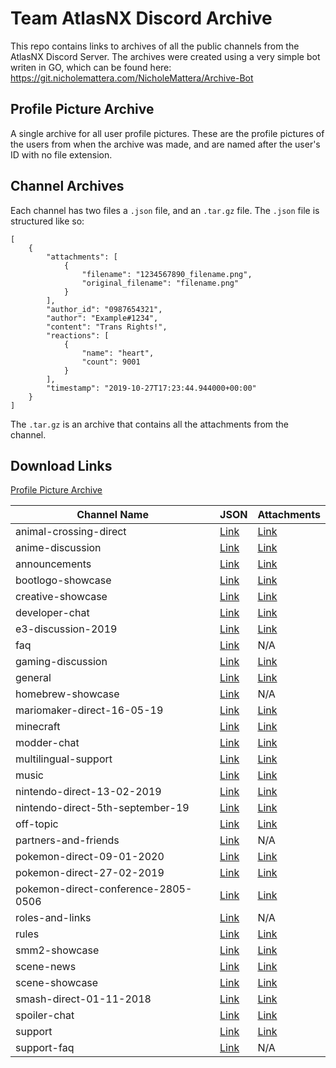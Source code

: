 # Team AtlasNX Discord Archive

This repo contains links to archives of all the public channels from the AtlasNX Discord Server. The archives were created using a very simple bot writen in GO, which can be found here: https://git.nicholemattera.com/NicholeMattera/Archive-Bot

## Profile Picture Archive

A single archive for all user profile pictures. These are the profile pictures of the users from when the archive was made, and are named after the user's ID with no file extension.

## Channel Archives

Each channel has two files a `.json` file, and an `.tar.gz` file. The `.json` file is structured like so:

```
[
    {
        "attachments": [
            {
                "filename": "1234567890_filename.png",
                "original_filename": "filename.png"
            }
        ],
        "author_id": "0987654321",
        "author": "Example#1234",
        "content": "Trans Rights!",
        "reactions": [
            {
                "name": "heart",
                "count": 9001
            }
        ],
        "timestamp": "2019-10-27T17:23:44.944000+00:00"
    }
]
```

The `.tar.gz` is an archive that contains all the attachments from the channel.

## Download Links

[Profile Picture Archive](https://atlasnx-discord-archive.s3.eu-north-1.amazonaws.com/pfps.tar.gz)

| Channel Name                        | JSON                                                                                                                             | Attachments                                                                                                                       |
| ----------------------------------- | -------------------------------------------------------------------------------------------------------------------------------- | --------------------------------------------------------------------------------------------------------------------------------- |
| animal-crossing-direct              | [Link](https://atlasnx-discord-archive.s3.eu-north-1.amazonaws.com/Animal-Crossing-Direct/679575478268461092.json)               | [Link](https://atlasnx-discord-archive.s3.eu-north-1.amazonaws.com/Animal-Crossing-Direct/679575478268461092.tar.gz)              |
| anime-discussion                    | [Link](https://atlasnx-discord-archive.s3.eu-north-1.amazonaws.com/Anime-Discussion/607392838744932375.json)                     | [Link](https://atlasnx-discord-archive.s3.eu-north-1.amazonaws.com/Anime-Discussion/607392838744932375.tar.gz)                    |
| announcements                       | [Link](https://atlasnx-discord-archive.s3.eu-north-1.amazonaws.com/Announcements/477900835452485633.json)                        | [Link](https://atlasnx-discord-archive.s3.eu-north-1.amazonaws.com/Announcements/477900835452485633.tar.gz)                       |
| bootlogo-showcase                   | [Link](https://atlasnx-discord-archive.s3.eu-north-1.amazonaws.com/Bootlogo-Showcase/478290840373035038.json)                    | [Link](https://atlasnx-discord-archive.s3.eu-north-1.amazonaws.com/Bootlogo-Showcase/478290840373035038.tar.gz)                   |
| creative-showcase                   | [Link](https://atlasnx-discord-archive.s3.eu-north-1.amazonaws.com/Creative-Showcase/516377202103681024.json)                    | [Link](https://atlasnx-discord-archive.s3.eu-north-1.amazonaws.com/Creative-Showcase/516377202103681024.tar.gz)                   |
| developer-chat                      | [Link](https://atlasnx-discord-archive.s3.eu-north-1.amazonaws.com/Developer-Chat/478162551381819392.json)                       | [Link](https://atlasnx-discord-archive.s3.eu-north-1.amazonaws.com/Developer-Chat/478162551381819392.tar.gz)                      |
| e3-discussion-2019                  | [Link](https://atlasnx-discord-archive.s3.eu-north-1.amazonaws.com/E3-Discussion-2019/585873164647661575.json)                   | [Link](https://atlasnx-discord-archive.s3.eu-north-1.amazonaws.com/E3-Discussion-2019/585873164647661575.tar.gz)                  |
| faq                                 | [Link](https://atlasnx-discord-archive.s3.eu-north-1.amazonaws.com/FAQ/500341481962209301.json)                                  | N/A                                                                                                                               |
| gaming-discussion                   | [Link](https://atlasnx-discord-archive.s3.eu-north-1.amazonaws.com/Gaming-Discussion/607392934685311045.json)                    | [Link](https://atlasnx-discord-archive.s3.eu-north-1.amazonaws.com/Gaming-Discussion/607392934685311045.tar.gz)                   |
| general                             | [Link](https://atlasnx-discord-archive.s3.eu-north-1.amazonaws.com/General/477891535174631427.json)                              | [Link](https://atlasnx-discord-archive.s3.eu-north-1.amazonaws.com/General/477891535174631427.tar.gz)                             |
| homebrew-showcase                   | [Link](https://atlasnx-discord-archive.s3.eu-north-1.amazonaws.com/Homebrew-Showcase/478290514395791360.json)                    | N/A                                                                                                                               |
| mariomaker-direct-16-05-19          | [Link](https://atlasnx-discord-archive.s3.eu-north-1.amazonaws.com/Mario-Maker-Direct-16-05-19/577866416083042314.json)          | [Link](https://atlasnx-discord-archive.s3.eu-north-1.amazonaws.com/Mario-Maker-Direct-16-05-19/577866416083042314.tar.gz)         |
| minecraft                           | [Link](https://atlasnx-discord-archive.s3.eu-north-1.amazonaws.com/Minecraft/677279953943003136.json)                            | [Link](https://atlasnx-discord-archive.s3.eu-north-1.amazonaws.com/Minecraft/677279953943003136.tar.gz)                           |
| modder-chat                         | [Link](https://atlasnx-discord-archive.s3.eu-north-1.amazonaws.com/Modder-Chat/478162894148861957.json)                          | [Link](https://atlasnx-discord-archive.s3.eu-north-1.amazonaws.com/Modder-Chat/478162894148861957.tar.gz)                         |
| multilingual-support                | [Link](https://atlasnx-discord-archive.s3.eu-north-1.amazonaws.com/Multilingual-Support/579370987716345993.json)                 | [Link](https://atlasnx-discord-archive.s3.eu-north-1.amazonaws.com/Multilingual-Support/579370987716345993.tar.gz)                |
| music                               | [Link](https://atlasnx-discord-archive.s3.eu-north-1.amazonaws.com/Music/615239100638953478.json)                                | [Link](https://atlasnx-discord-archive.s3.eu-north-1.amazonaws.com/Music/615239100638953478.tar.gz)                               |
| nintendo-direct-13-02-2019          | [Link](https://atlasnx-discord-archive.s3.eu-north-1.amazonaws.com/Nintendo-Direct-13-02-2019/544994113347387413.json)           | [Link](https://atlasnx-discord-archive.s3.eu-north-1.amazonaws.com/Nintendo-Direct-13-02-2019/544994113347387413.tar.gz)          |
| nintendo-direct-5th-september-19    | [Link](https://atlasnx-discord-archive.s3.eu-north-1.amazonaws.com/Nintendo-Direct-5th-September-19/618488412667641866.json)     | [Link](https://atlasnx-discord-archive.s3.eu-north-1.amazonaws.com/Nintendo-Direct-5th-September-19/618488412667641866.tar.gz)    |
| off-topic                           | [Link](https://atlasnx-discord-archive.s3.eu-north-1.amazonaws.com/Off-Topic/477902545646256128.json)                            | [Link](https://atlasnx-discord-archive.s3.eu-north-1.amazonaws.com/Off-Topic/477902545646256128.tar.gz)                           |
| partners-and-friends                | [Link](https://atlasnx-discord-archive.s3.eu-north-1.amazonaws.com/Partners-and-Friends/584734897550262293.json)                 | N/A                                                                                                                               |
| pokemon-direct-09-01-2020           | [Link](https://atlasnx-discord-archive.s3.eu-north-1.amazonaws.com/Pokemon-Direct-09-01-2020/664828235661705229.json)            | [Link](https://atlasnx-discord-archive.s3.eu-north-1.amazonaws.com/Pokemon-Direct-09-01-2020/664828235661705229.tar.gz)           |
| pokemon-direct-27-02-2019           | [Link](https://atlasnx-discord-archive.s3.eu-north-1.amazonaws.com/Pokemon-Direct-27-02-2019/550314539019796481.json)            | [Link](https://atlasnx-discord-archive.s3.eu-north-1.amazonaws.com/Pokemon-Direct-27-02-2019/550314539019796481.tar.gz)           |
| pokemon-direct-conference-2805-0506 | [Link](https://atlasnx-discord-archive.s3.eu-north-1.amazonaws.com/Pokemon-Direct-Conference-2805-0506/582792985570443264.json ) | [Link](https://atlasnx-discord-archive.s3.eu-north-1.amazonaws.com/Pokemon-Direct-Conference-2805-0506/582792985570443264.tar.gz) |
| roles-and-links                     | [Link](https://atlasnx-discord-archive.s3.eu-north-1.amazonaws.com/Roles-and-Links/477900859666071555.json)                      | N/A                                                                                                                               |
| rules                               | [Link](https://atlasnx-discord-archive.s3.eu-north-1.amazonaws.com/Rules/709365203367624795.json)                                | [Link](https://atlasnx-discord-archive.s3.eu-north-1.amazonaws.com/Rules/709365203367624795.tar.gz)                               |
| smm2-showcase                       | [Link](https://atlasnx-discord-archive.s3.eu-north-1.amazonaws.com/SMM2-Showcase/594646703580119051.json)                        | [Link](https://atlasnx-discord-archive.s3.eu-north-1.amazonaws.com/SMM2-Showcase/594646703580119051.tar.gz)                       |
| scene-news                          | [Link](https://atlasnx-discord-archive.s3.eu-north-1.amazonaws.com/Scene-News/558766562216247316.json)                           | [Link](https://atlasnx-discord-archive.s3.eu-north-1.amazonaws.com/Scene-News/558766562216247316.tar.gz)                          |
| scene-showcase                      | [Link](https://atlasnx-discord-archive.s3.eu-north-1.amazonaws.com/Scene-Showcase/478288392485077002.json)                       | [Link](https://atlasnx-discord-archive.s3.eu-north-1.amazonaws.com/Scene-Showcase/478288392485077002.tar.gz)                      |
| smash-direct-01-11-2018             | [Link](https://atlasnx-discord-archive.s3.eu-north-1.amazonaws.com/Smash-Direct-01-11-2018/507523328421134336.json)              | [Link](https://atlasnx-discord-archive.s3.eu-north-1.amazonaws.com/Smash-Direct-01-11-2018/507523328421134336.tar.gz)             |
| spoiler-chat                        | [Link](https://atlasnx-discord-archive.s3.eu-north-1.amazonaws.com/Spoiler-Chat/605879654892437517.json)                         | [Link](https://atlasnx-discord-archive.s3.eu-north-1.amazonaws.com/Spoiler-Chat/605879654892437517.tar.gz)                        |
| support                             | [Link](https://atlasnx-discord-archive.s3.eu-north-1.amazonaws.com/Support/477900522708533258.json)                              | [Link](https://atlasnx-discord-archive.s3.eu-north-1.amazonaws.com/Support/477900522708533258.tar.gz)                             |
| support-faq                         | [Link](https://atlasnx-discord-archive.s3.eu-north-1.amazonaws.com/Support-FAQ/628596855470555167.json)                          | N/A                                                                                                                               |
